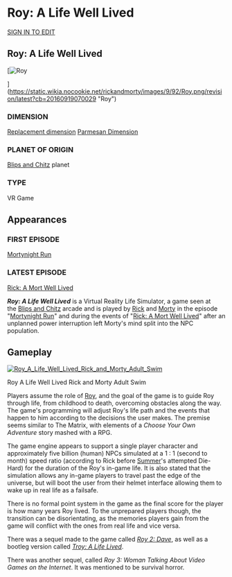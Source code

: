 # Roy: A Life Well Lived

[SIGN IN TO EDIT](https://auth.fandom.com/signin?redirect=https%3A%2F%2Frickandmorty.fandom.com%2Fwiki%2FRoy%3A_A_Life_Well_Lived%3Fveaction%3Dedit&uselang=en)

## **Roy: A Life Well Lived**

[![Roy](https://static.wikia.nocookie.net/rickandmorty/images/9/92/Roy.png/revision/latest/scale-to-width-down/350?cb=20160919070029)

](https://static.wikia.nocookie.net/rickandmorty/images/9/92/Roy.png/revision/latest?cb=20160919070029 "Roy")

### DIMENSION

[Replacement dimension](https://rickandmorty.fandom.com/wiki/Dimension_C-131 "Dimension C-131") [Parmesan Dimension](https://rickandmorty.fandom.com/wiki/Parmesan_Dimension "Parmesan Dimension")

### PLANET OF ORIGIN

[Blips and Chitz](https://rickandmorty.fandom.com/wiki/Blips_and_Chitz "Blips and Chitz") planet

### TYPE

VR Game

## Appearances

### FIRST EPISODE

[Mortynight Run](https://rickandmorty.fandom.com/wiki/Mortynight_Run "Mortynight Run")

### LATEST EPISODE

[Rick: A Mort Well Lived](https://rickandmorty.fandom.com/wiki/Rick:_A_Mort_Well_Lived "Rick: A Mort Well Lived")

_**Roy: A Life Well Lived**_ is a Virtual Reality Life Simulator, a game seen at the [Blips and Chitz](https://rickandmorty.fandom.com/wiki/Blips_and_Chitz "Blips and Chitz") arcade and is played by [Rick](https://rickandmorty.fandom.com/wiki/Rick "Rick") and [Morty](https://rickandmorty.fandom.com/wiki/Morty "Morty") in the episode "[Mortynight Run](https://rickandmorty.fandom.com/wiki/Mortynight_Run "Mortynight Run")" and during the events of "[Rick: A Mort Well Lived](https://rickandmorty.fandom.com/wiki/Rick:_A_Mort_Well_Lived "Rick: A Mort Well Lived")" after an unplanned power interruption left Morty's mind split into the NPC population.

## Gameplay[](https://auth.fandom.com/signin?redirect=https%3A%2F%2Frickandmorty.fandom.com%2Fwiki%2FRoy%3A_A_Life_Well_Lived%3Fveaction%3Dedit%26section%3D1&uselang=en "Sign in to edit")

[![Roy_A_Life_Well_Lived_Rick_and_Morty_Adult_Swim](https://static.wikia.nocookie.net/rickandmorty/images/d/d8/Roy_A_Life_Well_Lived_Rick_and_Morty_Adult_Swim/revision/latest/scale-to-width-down/219?cb=20171014230615)](https://rickandmorty.fandom.com/wiki/File:Roy_A_Life_Well_Lived_Rick_and_Morty_Adult_Swim)

Roy A Life Well Lived Rick and Morty Adult Swim

Players assume the role of [Roy](https://rickandmorty.fandom.com/wiki/Roy "Roy"), and the goal of the game is to guide Roy through life, from childhood to death, overcoming obstacles along the way. The game's programming will adjust Roy's life path and the events that happen to him according to the decisions the user makes. The premise seems similar to The Matrix, with elements of a _Choose Your Own Adventure_ story mashed with a RPG.

The game engine appears to support a single player character and approximately five billion (human) NPCs simulated at a 1 : 1 (second to month) speed ratio (according to Rick before [Summer](https://rickandmorty.fandom.com/wiki/Summer_Smith "Summer Smith")'s attempted Die-Hard) for the duration of the Roy's in-game life. It is also stated that the simulation allows any in-game players to travel past the edge of the universe, but will boot the user from their helmet interface allowing them to wake up in real life as a failsafe.

There is no formal point system in the game as the final score for the player is how many years Roy lived. To the unprepared players though, the transition can be disorientating, as the memories players gain from the game will conflict with the ones from real life and vice versa.

There was a sequel made to the game called _[Roy 2: Dave](https://rickandmorty.fandom.com/wiki/Roy_2:_Dave "Roy 2: Dave")_, as well as a bootleg version called _[Troy: A Life Lived](https://rickandmorty.fandom.com/wiki/Troy:_A_Life_Lived "Troy: A Life Lived")_.

There was another sequel, called _Roy 3: Woman Talking About Video Games on the Internet_. It was mentioned to be survival horror.